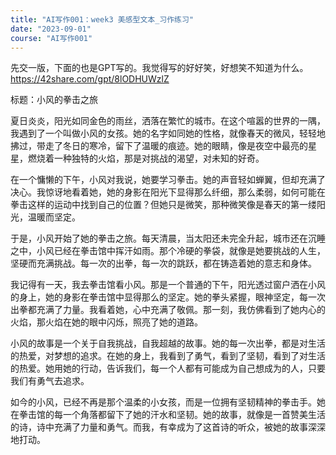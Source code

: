 ```yaml
---
title: "AI写作001：week3 美感型文本_习作练习"
date: "2023-09-01"
course: "AI写作001"
---
```


先交一版，下面的也是GPT写的。我觉得写的好好笑，好想笑不知道为什么。https://42share.com/gpt/8lODHUWzlZ

标题：小风的拳击之旅

夏日炎炎，阳光如同金色的雨丝，洒落在繁忙的城市。在这个喧嚣的世界的一隅，我遇到了一个叫做小风的女孩。她的名字如同她的性格，就像春天的微风，轻轻地拂过，带走了冬日的寒冷，留下了温暖的痕迹。她的眼睛，像是夜空中最亮的星星，燃烧着一种独特的火焰，那是对挑战的渴望，对未知的好奇。

在一个慵懒的下午，小风对我说，她要学习拳击。她的声音轻如蝉翼，但却充满了决心。我惊讶地看着她，她的身影在阳光下显得那么纤细，那么柔弱，如何可能在拳击这样的运动中找到自己的位置？但她只是微笑，那种微笑像是春天的第一缕阳光，温暖而坚定。

于是，小风开始了她的拳击之旅。每天清晨，当太阳还未完全升起，城市还在沉睡之中，小风已经在拳击馆中挥汗如雨。那个冷硬的拳袋，就像是她要挑战的人生，坚硬而充满挑战。每一次的出拳，每一次的跳跃，都在铸造着她的意志和身体。

我记得有一天，我去拳击馆看小风。那是一个普通的下午，阳光透过窗户洒在小风的身上，她的身影在拳击馆中显得那么的坚定。她的拳头紧握，眼神坚定，每一次出拳都充满了力量。我看着她，心中充满了敬佩。那一刻，我仿佛看到了她内心的火焰，那火焰在她的眼中闪烁，照亮了她的道路。

小风的故事是一个关于自我挑战，自我超越的故事。她的每一次出拳，都是对生活的热爱，对梦想的追求。在她的身上，我看到了勇气，看到了坚韧，看到了对生活的热爱。她用她的行动，告诉我们，每一个人都有可能成为自己想成为的人，只要我们有勇气去追求。

如今的小风，已经不再是那个温柔的小女孩，而是一位拥有坚韧精神的拳击手。她在拳击馆的每一个角落都留下了她的汗水和坚韧。她的故事，就像是一首赞美生活的诗，诗中充满了力量和勇气。而我，有幸成为了这首诗的听众，被她的故事深深地打动。